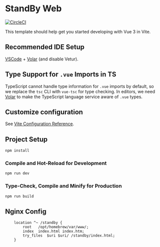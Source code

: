 # StandBy Web

[![CircleCI](https://dl.circleci.com/status-badge/img/circleci/5Q5Wtj99uUSh3smo3BU9Fu/AkAG8p4SHPuRmyxAWrgwwN/tree/main.svg?style=svg&circle-token=CCIPRJ_2fmHaM97dUucEZvqYHdRzV_1f3362ba02bd572b98bf3248bf92f32b297c010e)](https://dl.circleci.com/status-badge/redirect/circleci/5Q5Wtj99uUSh3smo3BU9Fu/AkAG8p4SHPuRmyxAWrgwwN/tree/main)

This template should help get you started developing with Vue 3 in Vite.

## Recommended IDE Setup

[VSCode](https://code.visualstudio.com/) + [Volar](https://marketplace.visualstudio.com/items?itemName=Vue.volar) (and disable Vetur).

## Type Support for `.vue` Imports in TS

TypeScript cannot handle type information for `.vue` imports by default, so we replace the `tsc` CLI with `vue-tsc` for type checking. In editors, we need [Volar](https://marketplace.visualstudio.com/items?itemName=Vue.volar) to make the TypeScript language service aware of `.vue` types.

## Customize configuration

See [Vite Configuration Reference](https://vite.dev/config/).

## Project Setup

```sh
npm install
```

### Compile and Hot-Reload for Development

```sh
npm run dev
```

### Type-Check, Compile and Minify for Production

```sh
npm run build
```

## Nginx Config

```nginx
    location ^~ /standby {
        root   /opt/homebrew/var/www/;
        index  index.html index.htm;
        try_files  $uri $uri/ /standby/index.html;
    }
```